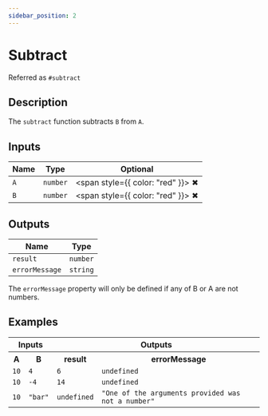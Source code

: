 ```yaml
---
sidebar_position: 2
---
```


# Subtract
Referred as `#subtract`

## Description
The `subtract` function subtracts `B` from `A`.

## Inputs
| Name | Type | Optional |
|------|------|:---------:|
| `A` | `number` | <span style={{ color: "red" }}> ✖ </span>
| `B` | `number` | <span style={{ color: "red" }}> ✖ </span>

## Outputs
| Name | Type |
|------|------|
| `result` | `number` |
| `errorMessage` | `string` |

The `errorMessage` property will only be defined if any of B or A are not numbers.

## Examples
<table style={{ textAlign: "center" }}>
  <tr>
    <th colspan="2">Inputs</th>
    <th colspan="2">Outputs</th>
  </tr>
  <tr>
    <th>A</th>
    <th>B</th>
    <th>result</th>
    <th>errorMessage</th>
  </tr>
  <tr>
    <td><code>10</code></td>
    <td><code>4</code></td>
    <td><code>6</code></td>
    <td><code>undefined</code></td>
  </tr>
  <tr>
    <td><code>10</code></td>
    <td><code>-4</code></td>
    <td><code>14</code></td>
    <td><code>undefined</code></td>
  </tr>
  <tr>
    <td><code>10</code></td>
    <td><code>"bar"</code></td>
    <td><code>undefined</code></td>
    <td><code>"One of the arguments provided was not a number"</code></td>
  </tr>
</table>